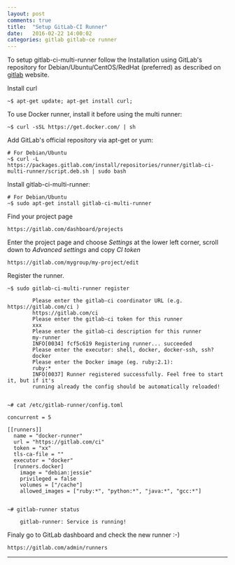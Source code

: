 ```yaml
---
layout: post
comments: true
title:  "Setup GitLab-CI Runner"
date:   2016-02-22 14:00:02
categories: gitlab gitlab-ce runner
---
```


To setup gitlab-ci-multi-runner follow the Installation using GitLab's repository for Debian/Ubuntu/CentOS/RedHat (preferred)
as described on [gitlab] website.


Install curl

    ~$ apt-get update; apt-get install curl;


To use Docker runner, install it before using the multi runner:

    ~$ curl -sSL https://get.docker.com/ | sh


Add GitLab's official repository via apt-get or yum:

    # For Debian/Ubuntu
    ~$ curl -L https://packages.gitlab.com/install/repositories/runner/gitlab-ci-multi-runner/script.deb.sh | sudo bash


Install gitlab-ci-multi-runner:

    # For Debian/Ubuntu
    ~$ sudo apt-get install gitlab-ci-multi-runner



Find your project page

    https://gitlab.com/dashboard/projects


Enter the project page and choose _Settings_ at the lower left corner,
scroll down to _Advanced settings_ and copy _CI token_

    https://gitlab.com/mygroup/my-project/edit


Register the runner.


    ~$ sudo gitlab-ci-multi-runner register

            Please enter the gitlab-ci coordinator URL (e.g. https://gitlab.com/ci )
            https://gitlab.com/ci
            Please enter the gitlab-ci token for this runner
            xxx
            Please enter the gitlab-ci description for this runner
            my-runner
            INFO[0034] fcf5c619 Registering runner... succeeded
            Please enter the executor: shell, docker, docker-ssh, ssh?
            docker
            Please enter the Docker image (eg. ruby:2.1):
            ruby:*
            INFO[0037] Runner registered successfully. Feel free to start it, but if it's
            running already the config should be automatically reloaded!


    ~# cat /etc/gitlab-runner/config.toml 

    concurrent = 5
    
    [[runners]]
      name = "docker-runner"
      url = "https://gitlab.com/ci"
      token = "xx"
      tls-ca-file = ""
      executor = "docker"
      [runners.docker]
        image = "debian:jessie"
        privileged = false
        volumes = ["/cache"]
        allowed_images = ["ruby:*", "python:*", "java:*", "gcc:*"]

    
    ~# gitlab-runner status
    
        gitlab-runner: Service is running!



Finaly go to GitLab dashboard and check the new runner :-)

    https://gitlab.com/admin/runners


---
[gitlab]: <https://gitlab.com/gitlab-org/gitlab-ci-multi-runner/blob/master/docs/install/linux-repository.md>
